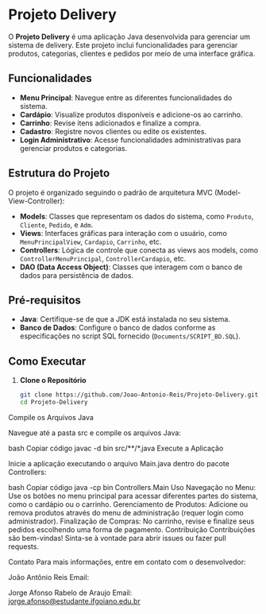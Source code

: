 # Projeto Delivery

O **Projeto Delivery** é uma aplicação Java desenvolvida para gerenciar um sistema de delivery. Este projeto inclui funcionalidades para gerenciar produtos, categorias, clientes e pedidos por meio de uma interface gráfica.

## Funcionalidades

- **Menu Principal**: Navegue entre as diferentes funcionalidades do sistema.
- **Cardápio**: Visualize produtos disponíveis e adicione-os ao carrinho.
- **Carrinho**: Revise itens adicionados e finalize a compra.
- **Cadastro**: Registre novos clientes ou edite os existentes.
- **Login Administrativo**: Acesse funcionalidades administrativas para gerenciar produtos e categorias.

## Estrutura do Projeto

O projeto é organizado seguindo o padrão de arquitetura MVC (Model-View-Controller):

- **Models**: Classes que representam os dados do sistema, como `Produto`, `Cliente`, `Pedido`, e `Adm`.
- **Views**: Interfaces gráficas para interação com o usuário, como `MenuPrincipalView`, `Cardapio`, `Carrinho`, etc.
- **Controllers**: Lógica de controle que conecta as views aos models, como `ControllerMenuPrincipal`, `ControllerCardapio`, etc.
- **DAO (Data Access Object)**: Classes que interagem com o banco de dados para persistência de dados.

## Pré-requisitos

- **Java**: Certifique-se de que a JDK está instalada no seu sistema.
- **Banco de Dados**: Configure o banco de dados conforme as especificações no script SQL fornecido (`Documents/SCRIPT_BD.SQL`).

## Como Executar

1. **Clone o Repositório**

   ```bash
   git clone https://github.com/Joao-Antonio-Reis/Projeto-Delivery.git
   cd Projeto-Delivery
Compile os Arquivos Java

Navegue até a pasta src e compile os arquivos Java:

bash
Copiar código
javac -d bin src/**/*.java
Execute a Aplicação

Inicie a aplicação executando o arquivo Main.java dentro do pacote Controllers:

bash
Copiar código
java -cp bin Controllers.Main
Uso
Navegação no Menu: Use os botões no menu principal para acessar diferentes partes do sistema, como o cardápio ou o carrinho.
Gerenciamento de Produtos: Adicione ou remova produtos através do menu de administração (requer login como administrador).
Finalização de Compras: No carrinho, revise e finalize seus pedidos escolhendo uma forma de pagamento.
Contribuição
Contribuições são bem-vindas! Sinta-se à vontade para abrir issues ou fazer pull requests.


Contato
Para mais informações, entre em contato com o desenvolvedor:

João Antônio Reis
Email:

Jorge Afonso Rabelo de Araujo
Email: jorge.afonso@estudante.ifgoiano.edu.br

